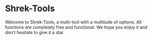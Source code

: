 # Shrek-Tools
Welcome to Shrek-Tools, a multi-tool with a multitude of options. All functions are completely free and functional. We hope you enjoy it and don't hesitate to give it a star. 
